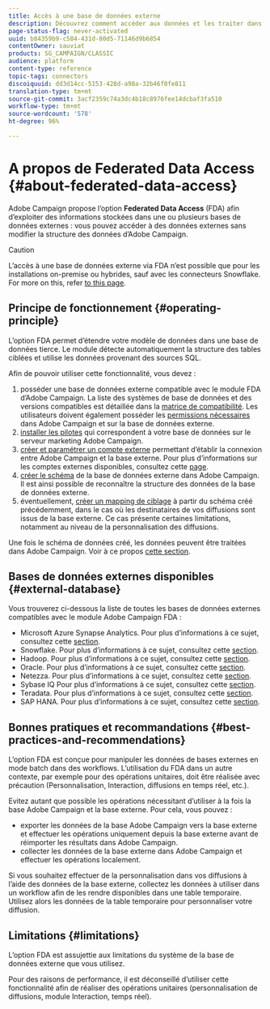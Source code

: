 ```yaml
---
title: Accès à une base de données externe
description: Découvrez comment accéder aux données et les traiter dans une base de données externe
page-status-flag: never-activated
uuid: b84359b9-c584-431d-80d5-71146d9b6854
contentOwner: sauviat
products: SG_CAMPAIGN/CLASSIC
audience: platform
content-type: reference
topic-tags: connectors
discoiquuid: dd3d14cc-5153-428d-a98a-32b46f0fe811
translation-type: tm+mt
source-git-commit: 3acf2359c74a3dc4b18c8976fee14dcbaf3fa510
workflow-type: tm+mt
source-wordcount: '578'
ht-degree: 96%

---
```



# A propos de Federated Data Access {#about-federated-data-access}

Adobe Campaign propose l’option **Federated Data Access** (FDA) afin d’exploiter des informations stockées dans une ou plusieurs bases de données externes : vous pouvez accéder à des données externes sans modifier la structure des données d’Adobe Campaign.

>[!CAUTION]
>
>L’accès à une base de données externe via FDA n’est possible que pour les installations on-premise ou hybrides, sauf avec les connecteurs Snowflake. For more on this, refer [to this page](../../installation/using/capability-matrix.md).

## Principe de fonctionnement {#operating-principle}

L’option FDA permet d’étendre votre modèle de données dans une base de données tierce. Le module détecte automatiquement la structure des tables ciblées et utilise les données provenant des sources SQL.

Afin de pouvoir utiliser cette fonctionnalité, vous devez :

1. posséder une base de données externe compatible avec le module FDA d’Adobe Campaign. La liste des systèmes de base de données et des versions compatibles est détaillée dans la [matrice de compatibilité](https://helpx.adobe.com/fr/campaign/kb/compatibility-matrix.html). Les utilisateurs doivent également posséder les [permissions nécessaires](../../platform/using/remote-database-access-rights.md) dans Adobe Campaign et sur la base de données externe.
1. [installer les pilotes](../../platform/using/specific-configuration-database.md) qui correspondent à votre base de données sur le serveur marketing Adobe Campaign.
1. [créer et paramétrer un compte externe](../../platform/using/connecting-to-database.md) permettant d’établir la connexion entre Adobe Campaign et la base externe. Pour plus d’informations sur les comptes externes disponibles, consultez cette [page](../../platform/using/external-accounts.md).
1. [créer le schéma](../../platform/using/creating-data-schema.md) de la base de données externe dans Adobe Campaign. Il est ainsi possible de reconnaître la structure des données de la base de données externe.
1. éventuellement, [créer un mapping de ciblage](../../platform/using/defining-data-mapping.md) à partir du schéma créé précédemment, dans le cas où les destinataires de vos diffusions sont issus de la base externe. Ce cas présente certaines limitations, notamment au niveau de la personnalisation des diffusions.

Une fois le schéma de données créé, les données peuvent être traitées dans Adobe Campaign. Voir à ce propos [cette section](../../workflow/using/accessing-an-external-database--fda-.md).

## Bases de données externes disponibles {#external-database}

Vous trouverez ci-dessous la liste de toutes les bases de données externes compatibles avec le module Adobe Campaign FDA :

* Microsoft Azure Synapse Analytics. Pour plus d’informations à ce sujet, consultez cette [section](../../platform/using/specific-configuration-database.md#azure-external).
* Snowflake. Pour plus d’informations à ce sujet, consultez cette [section](../../platform/using/specific-configuration-database.md#configure-access-to-snowflake).
* Hadoop. Pour plus d’informations à ce sujet, consultez cette [section](../../platform/using/specific-configuration-database.md#configure-access-to-hadoop-3).
* Oracle. Pour plus d’informations à ce sujet, consultez cette [section](../../platform/using/specific-configuration-database.md#configure-access-to-oracle).
* Netezza. Pour plus d’informations à ce sujet, consultez cette [section](../../platform/using/specific-configuration-database.md#configure-access-to-netezza).
* Sybase IQ Pour plus d’informations à ce sujet, consultez cette [section](../../platform/using/specific-configuration-database.md#configure-access-to-sybase-iq).
* Teradata. Pour plus d’informations à ce sujet, consultez cette [section](../../platform/using/specific-configuration-database.md#configure-access-to-teradata).
* SAP HANA. Pour plus d’informations à ce sujet, consultez cette [section](../../platform/using/specific-configuration-database.md).

## Bonnes pratiques et recommandations {#best-practices-and-recommendations}

L’option FDA est conçue pour manipuler les données de bases externes en mode batch dans des workflows. L’utilisation du FDA dans un autre contexte, par exemple pour des opérations unitaires, doit être réalisée avec précaution (Personnalisation, Interaction, diffusions en temps réel, etc.).

Evitez autant que possible les opérations nécessitant d’utiliser à la fois la base Adobe Campaign et la base externe. Pour cela, vous pouvez :

* exporter les données de la base Adobe Campaign vers la base externe et effectuer les opérations uniquement depuis la base externe avant de réimporter les résultats dans Adobe Campaign.
* collecter les données de la base externe dans Adobe Campaign et effectuer les opérations localement.

Si vous souhaitez effectuer de la personnalisation dans vos diffusions à l’aide des données de la base externe, collectez les données à utiliser dans un workflow afin de les rendre disponibles dans une table temporaire. Utilisez alors les données de la table temporaire pour personnaliser votre diffusion.

## Limitations {#limitations}

L’option FDA est assujettie aux limitations du système de la base de données externe que vous utilisez.

Pour des raisons de performance, il est déconseillé d’utiliser cette fonctionnalité afin de réaliser des opérations unitaires (personnalisation de diffusions, module Interaction, temps réel).
